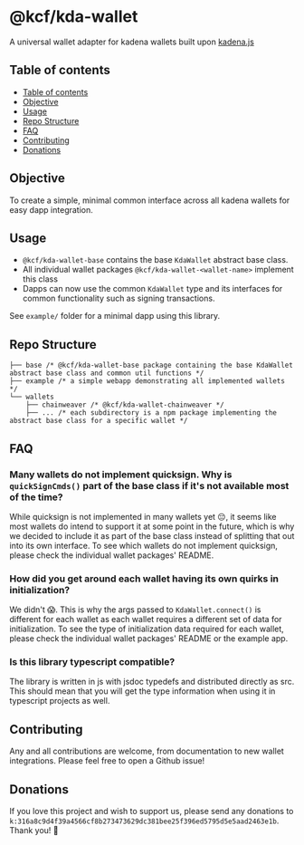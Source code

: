 # @kcf/kda-wallet

A universal wallet adapter for kadena wallets built upon [kadena.js](https://github.com/kadena-community/kadena.js)

## Table of contents

- [Table of contents](#table-of-contents)
- [Objective](#objective)
- [Usage](#usage)
- [Repo Structure](#repo-structure)
- [FAQ](#faq)
- [Contributing](#contributing)
- [Donations](#donations)

## Objective

To create a simple, minimal common interface across all kadena wallets for easy dapp integration.

## Usage

- `@kcf/kda-wallet-base` contains the base `KdaWallet` abstract base class.
- All individual wallet packages `@kcf/kda-wallet-<wallet-name>` implement this class
- Dapps can now use the common `KdaWallet` type and its interfaces for common functionality such as signing transactions.

See `example/` folder for a minimal dapp using this library.

## Repo Structure

```
├── base /* @kcf/kda-wallet-base package containing the base KdaWallet abstract base class and common util functions */
├── example /* a simple webapp demonstrating all implemented wallets */
└── wallets
    ├── chainweaver /* @kcf/kda-wallet-chainweaver */
    ├── ... /* each subdirectory is a npm package implementing the abstract base class for a specific wallet */
```

## FAQ

### Many wallets do not implement quicksign. Why is `quickSignCmds()` part of the base class if it's not available most of the time?

While quicksign is not implemented in many wallets yet 😔, it seems like most wallets do intend to support it at some point in the future, which is why we decided to include it as part of the base class instead of splitting that out into its own interface. To see which wallets do not implement quicksign, please check the individual wallet packages' README.

### How did you get around each wallet having its own quirks in initialization?

We didn't 😱. This is why the args passed to `KdaWallet.connect()` is different for each wallet as each wallet requires a different set of data for initialization. To see the type of initialization data required for each wallet, please check the individual wallet packages' README or the example app.

### Is this library typescript compatible?

The library is written in js with jsdoc typedefs and distributed directly as src. This should mean that you will get the type information when using it in typescript projects as well.

## Contributing

Any and all contributions are welcome, from documentation to new wallet integrations. Please feel free to open a Github issue!

## Donations

If you love this project and wish to support us, please send any donations to `k:316a8c9d4f39a4566cf8b273473629dc381bee25f396ed5795d5e5aad2463e1b`. Thank you! 🥰
